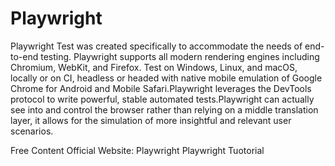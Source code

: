 # Playwright

Playwright Test was created specifically to accommodate the needs of end-to-end testing. Playwright supports all modern rendering engines including Chromium, WebKit, and Firefox. Test on Windows, Linux, and macOS, locally or on CI, headless or headed with native mobile emulation of Google Chrome for Android and Mobile Safari.Playwright leverages the DevTools protocol to write powerful, stable automated tests.Playwright can actually see into and control the browser rather than relying on a middle translation layer, it allows for the simulation of more insightful and relevant user scenarios.

<ResourceGroupTitle>Free Content</ResourceGroupTitle>
<BadgeLink colorScheme='blue' badgeText='Official Website' href='https://playwright.dev/'>Official Website: Playwright</BadgeLink>
<BadgeLink colorScheme='yellow' badgeText='Tutorial' href='https://www.browserstack.com/guide/playwright-tutorial'>Playwright Tuotorial</BadgeLink>
